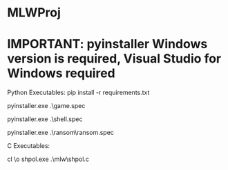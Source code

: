 # MLWProj

# IMPORTANT: pyinstaller Windows version is required, Visual Studio for Windows required

Python Executables:
pip install -r requirements.txt

pyinstaller.exe .\game.spec 

pyinstaller.exe .\shell.spec

pyinstaller.exe .\ransom\ransom.spec

C Executables:

cl \o shpol.exe .\mlw\shpol.c
